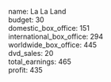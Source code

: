 name: La La Land  
budget: 30  
domestic_box_office: 151  
international_box_office: 294  
worldwide_box_office: 445  
dvd_sales: 20  
total_earnings: 465  
profit: 435

